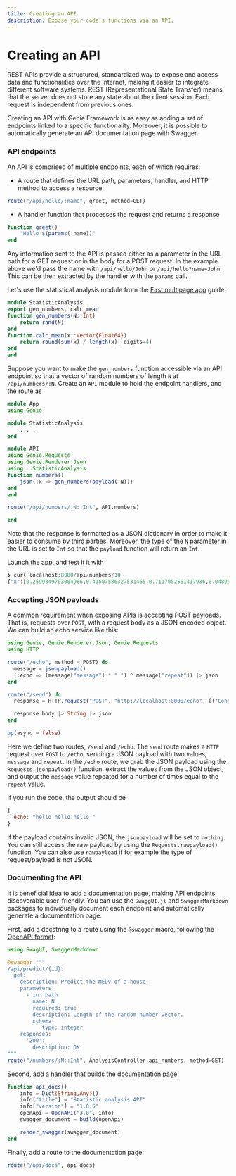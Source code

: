 ```yaml
---
title: Creating an API
description: Expose your code's functions via an API.
---
```


# Creating an API

REST APIs provide a structured, standardized way to expose and access data and functionalities over the internet, making it easier to integrate different software systems. REST (Representational State Transfer) means that the server does not store any state about the client session. Each request is independent from previous ones.

Creating an API with Genie Framework is as easy as adding a set of endpoints linked to a specific functionality. Moreover, it is possible to automatically generate an API documentation page with Swagger.

### API endpoints

An API is comprised of multiple endpoints, each of which requires:

- A route that defines the URL path, parameters, handler,  and HTTP method to access a resource.

```julia
route("/api/hello/:name", greet, method=GET)
```

- A handler function that processes the request and returns a response
```julia
function greet()
    "Hello $(params(:name))"
end
```

Any information sent to the API is passed either as a parameter in the URL path for a GET request or in the body for a POST request. In the example above we'd pass the name with `/api/hello/John` or `/api/hello?name=John`. This can be then extracted by the handler with the `params` call.

Let's use the statistical analysis module from the [First multipage app](guides/first-multipage-app) guide:
```julia
module StatisticAnalysis
export gen_numbers, calc_mean
function gen_numbers(N::Int)
    return rand(N)
end
function calc_mean(x::Vector{Float64})
    return round(sum(x) / length(x); digits=4)
end
end

```

Suppose you want to make the `gen_numbers` function accessible via an API endpoint so that a vector of random numbers of length `N` at `/api/numbers/:N`. Create an `API` module to hold the endpoint handlers, and the route as

```julia
module App
using Genie

module StatisticAnalysis
    . . .
end

module API
using Genie.Requests
using Genie.Renderer.Json
using ..StatisticAnalysis
function numbers()
    json(:x => gen_numbers(payload(:N)))
end
end

route("/api/numbers/:N::Int", API.numbers)

end
```

Note that the response is formatted as a JSON dictionary in order to make it easier to consume by third parties. Moreover, the type of the `N` parameter in the URL is set to `Int` so that the `payload` function will return an `Int`.

Launch the app, and test it it with

```julia
❯ curl localhost:8000/api/numbers/10
{"x":[0.2599349703004966,0.41507586327531465,0.7117052551417936,0.04899936953416706,0.4841727037100556,0.6098044830424467,0.36874657414451883,0.7934650411840747,0.33030836077261927,0.5295794718912344]}%

```

### Accepting JSON payloads

A common requirement when exposing APIs is accepting POST payloads. That is, requests over `POST`, with a request body as a JSON encoded object. We can build an echo service like this:

```julia
using Genie, Genie.Renderer.Json, Genie.Requests
using HTTP

route("/echo", method = POST) do
  message = jsonpayload()
  (:echo => (message["message"] * " ") ^ message["repeat"]) |> json
end

route("/send") do
  response = HTTP.request("POST", "http://localhost:8000/echo", [("Content-Type", "application/json")], """{"message":"hello", "repeat":3}""")

  response.body |> String |> json
end

up(async = false)
```

Here we define two routes, `/send` and `/echo`. The `send` route makes a `HTTP` request over `POST` to `/echo`, sending a JSON payload with two values, `message` and `repeat`.
In the `/echo` route, we grab the JSON payload using the `Requests.jsonpayload()` function, extract the values from the JSON object, and output the `message` value repeated for a number of times equal to the `repeat` value.

If you run the code, the output should be

```javascript
{
  echo: "hello hello hello "
}
```

If the payload contains invalid JSON, the `jsonpayload` will be set to `nothing`. You can still access the raw payload by using the `Requests.rawpayload()` function.
You can also use `rawpayload` if for example the type of request/payload is not JSON.

### Documenting the API

It is beneficial idea to add a documentation page, making API endpoints discoverable user-friendly. You can use  the `SwaggUI.jl` and `SwaggerMarkdown` packages to individually document each endpoint and automatically generate a documentation page.

First, add a docstring to a route using the `@swagger` macro, following the [OpenAPI format](https://swagger.io/docs/specification/2-0/basic-structure/#:~:text=Swagger%20definitions%20can%20be%20written,swagger%3A%20%222.0%22):

```julia [app.jl]
using SwagUI, SwaggerMarkdown

@swagger """
/api/predict/{id}:
  get:
    description: Predict the MEDV of a house.
    parameters:
      - in: path
        name: N
        required: true
        description: Length of the random number vector.
        schema:
           type: integer
    responses:
      '200':
        description: OK
"""
route("/numbers/:N::Int", AnalysisController.api_numbers, method=GET)

```

Second, add a handler that builds the documentation page:

```julia [AnalysisController.jl]
function api_docs()
    info = Dict{String,Any}()
    info["title"] = "Statistic analysis API"
    info["version"] = "1.0.5"
    openApi = OpenAPI("3.0", info)
    swagger_document = build(openApi)

    render_swagger(swagger_document)
end
```

Finally, add a route to the documentation page:

```julia [app.jl]
route("/api/docs", api_docs)

```
